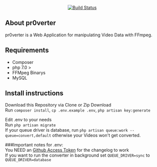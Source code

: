 <p align="center">
<a href="https://travis-ci.org/Insax/pr0verter/"><img src="https://travis-ci.org/Insax/pr0verter.svg" alt="Build Status"></a>
</p>

## About pr0verter

pr0verter is a Web Application for manipulating Video Data with FFmpeg.

## Requirements
- Composer
- php 7.0 >
- FFMpeg Binarys
- MySQL

## Install instructions
Download this Repository via Clone or Zip Download <br>
Run `composer install`, `cp .env.example .env`, `php artisan key:generate`<br>

Edit .env to your needs <br>
Run `php artisan migrate` <br>
If your queue driver is database, run `php artisan queue:work --queue=convert,default` otherwise your Videos won't get converted.


###Important notes for .env: <br>
You NEED an <a href="https://github.com/settings/tokens">Github Access Token</a> for the changelog to work <br>
If you want to run the converter in background set `QUEUE_DRIVER=sync` to `QUEUE_DRIVER=database`
